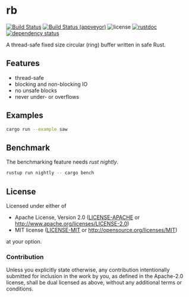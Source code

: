 # rb

[![Build Status](https://travis-ci.org/klingtnet/rb.svg?branch=master)](https://travis-ci.org/klingtnet/rb)
[![Build Status (appveyor)](https://ci.appveyor.com/api/projects/status/ixq6ai1c96ggm4fr?svg=true)](https://ci.appveyor.com/project/klingtnet/rb)
![license](https://img.shields.io/badge/license-MIT%2FApache%202.0-blue.svg)
[![rustdoc](https://img.shields.io/badge/rustdoc-hosted-blue.svg)](https://docs.rs/rb)
[![dependency status](https://deps.rs/repo/github/klingtnet/rb/status.svg)](https://deps.rs/repo/github/klingtnet/rb)

A thread-safe fixed size circular (ring) buffer written in safe Rust.

## Features

- thread-safe
- blocking and non-blocking IO
- no unsafe blocks
- never under- or overflows

## Examples

```sh
cargo run --example saw
```

## Benchmark

The benchmarking feature needs *rust nightly*.

```sh
rustup run nightly -- cargo bench
```

## License

Licensed under either of

- Apache License, Version 2.0 ([LICENSE-APACHE](LICENSE-APACHE) or http://www.apache.org/licenses/LICENSE-2.0)
- MIT license ([LICENSE-MIT](LICENSE-MIT) or http://opensource.org/licenses/MIT)

at your option.

### Contribution

Unless you explicitly state otherwise, any contribution intentionally submitted
for inclusion in the work by you, as defined in the Apache-2.0 license, shall be dual licensed as above, without any
additional terms or conditions.
